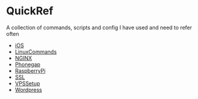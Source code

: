 QuickRef
========

A collection of commands, scripts and config I have used and need to refer often

- [iOS](iOS.md)
- [LinuxCommands](LinuxCommands.md)
- [NGINX](NGINX.md)
- [Phonegap](Phonegap.md)
- [RaspberryPi](RaspberryPi.md)
- [SSL](SSL.md)
- [VPSSetup](VPSSetup.md)
- [Wordpress](Wordpress.md)